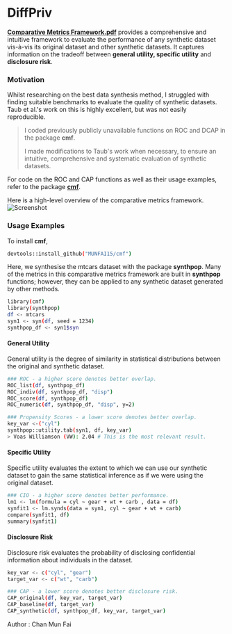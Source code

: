 # DiffPriv

[**Comparative Metrics Framework.pdf**](https://github.com/MUNFAI15/DiffPriv/blob/master/comparative%20metrics%20framework.pdf) provides a comprehensive and intuitive framework to evaluate the performance of any synthetic dataset vis-à-vis its original dataset and other synthetic datasets. It captures information on the tradeoff between **general utility, specific utility** and **disclosure risk**. 

### Motivation

Whilst researching on the best data synthesis method, I struggled with finding suitable benchmarks to evaluate the quality of synthetic datasets. Taub et al.'s work on this is highly excellent, but was not easily reproducible. 

> I coded previously publicly unavailable functions on ROC and DCAP in the package **cmf**. 
>
> I made modifications to Taub's work when necessary, to ensure an intuitive, comprehensive and systematic evaluation of synthetic datasets. 

For code on the ROC and CAP functions as well as their usage examples, refer to the package [**cmf**](https://github.com/MUNFAI15/cmf).

Here is a high-level overview of the comparative metrics framework. 
![Screenshot](https://github.com/MUNFAI15/DiffPriv/blob/master/CMF%20Overview.png)

### Usage Examples 
To install **cmf**, 
```bash
devtools::install_github("MUNFAI15/cmf")
```

Here, we synthesise the mtcars dataset with the package **synthpop**. Many of the metrics in this comparative metrics framework are built in **synthpop** functions; however, they can be applied to any synthetic dataset generated by other methods.  

```bash
library(cmf)
library(synthpop)
df <- mtcars
syn1 <- syn(df, seed = 1234)
synthpop_df <- syn1$syn
```
#### General Utility 
General utility is the degree of similarity in statistical distributions between the original and synthetic dataset. 
```bash
### ROC - a higher score denotes better overlap. 
ROC_list(df, synthpop_df)
ROC_indiv(df, synthpop_df, "disp")
ROC_score(df, synthpop_df)
ROC_numeric(df, synthpop_df, "disp", y=2)

### Propensity Scores - a lower score denotes better overlap. 
key_var <-("cyl") 
synthpop::utility.tab(syn1, df, key_var)
> Voas Williamson (VW): 2.04 # This is the most relevant result. 
```
#### Specific Utility 
Specific utility evaluates the extent to which we can use our synthetic dataset to gain the same statistical inference as if we were using the original dataset. 

```bash 
### CIO - a higher score denotes better performance. 
lm1 <- lm(formula = cyl ~ gear + wt + carb , data = df)
synfit1 <- lm.synds(data = syn1, cyl ~ gear + wt + carb)
compare(synfit1, df)
summary(synfit1)
```

#### Disclosure Risk 
Disclosure risk evaluates the probability of disclosing confidential information about individuals in the dataset. 

```bash
key_var <- c("cyl", "gear")
target_var <- c("wt", "carb")

### CAP - a lower score denotes better disclosure risk. 
CAP_original(df, key_var, target_var)
CAP_baseline(df, target_var)
CAP_synthetic(df, synthpop_df, key_var, target_var)
```


Author : Chan Mun Fai 
